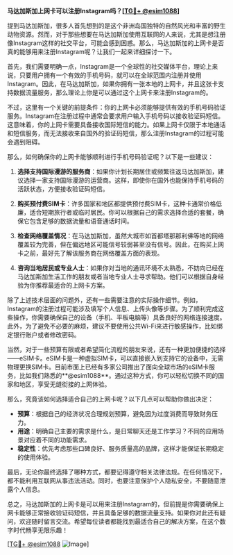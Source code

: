 **马达加斯加上网卡可以注册Instagram吗？[[TG💪+ @esim1088](https://t.me/s/esim1088)]**

提到马达加斯加，很多人首先想到的是这个非洲岛国独特的自然风光和丰富的野生动物资源。然而，对于那些想要在马达加斯加使用互联网的人来说，尤其是想注册像Instagram这样的社交平台，可能会感到困惑。那么，马达加斯加的上网卡是否真的能够用来注册Instagram呢？让我们一起来详细探讨一下。

首先，我们需要明确一点，Instagram是一个全球性的社交媒体平台，理论上来说，只要用户拥有一个有效的手机号码，就可以在全球范围内注册并使用Instagram。因此，在马达加斯加，如果你拥有一张本地的上网卡，并且这张卡支持数据流量服务，那么理论上你是可以通过这个上网卡来注册Instagram的。

不过，这里有一个关键的前提条件：你的上网卡必须能够提供有效的手机号码验证服务。Instagram在注册过程中通常会要求用户输入手机号码以接收验证码短信。这意味着，你的上网卡需要具备接收国际短信的能力。如果上网卡仅限于本地通话和短信服务，而无法接收来自国外的验证码短信，那么注册Instagram的过程可能会遇到阻碍。

那么，如何确保你的上网卡能够顺利进行手机号码验证呢？以下是一些建议：

1. **选择支持国际漫游的服务商**：如果你计划长期居住或频繁往返马达加斯加，建议选择一家支持国际漫游的运营商。这样，即使你在国外也能保持手机号码的活跃状态，方便接收验证码短信。

2. **购买预付费SIM卡**：许多国家和地区都提供预付费SIM卡，这种卡通常价格低廉，适合短期旅行者或临时居民。你可以根据自己的需求选择合适的套餐，确保它包含足够的数据流量和语音通话时间。

3. **检查网络覆盖情况**：在马达加斯加，虽然大城市如首都塔那那利佛等地的网络覆盖较为完善，但在偏远地区可能信号较弱甚至没有信号。因此，在购买上网卡之前，最好先了解该服务商在网络覆盖方面的表现。

4. **咨询当地居民或专业人士**：如果你对当地的通讯环境不太熟悉，不妨向已经在马达加斯加生活工作的朋友或者当地专业人士寻求帮助。他们可以根据自身经验为你推荐最适合的上网卡方案。

除了上述技术层面的问题外，还有一些需要注意的实际操作细节。例如，Instagram的注册过程可能涉及填写个人信息、上传头像等步骤。为了顺利完成这些操作，你需要确保自己的设备（手机、平板电脑等）具备良好的网络连接速度。此外，为了避免不必要的麻烦，建议不要使用公共Wi-Fi来进行敏感操作，比如绑定银行账户或者修改密码。

当然，对于一些预算有限或者希望简化流程的朋友来说，还有一种更加便捷的选择——eSIM卡。eSIM卡是一种虚拟SIM卡，可以直接嵌入到支持它的设备中，无需物理更换SIM卡。目前市面上已经有多家公司推出了面向全球市场的eSIM卡服务，比如我们熟悉的**@esim1088**。通过这种方式，你可以轻松切换不同的国家和地区，享受无缝衔接的上网体验。

那么，究竟该如何选择适合自己的上网卡呢？以下几点可以帮助你做出决定：

- **预算**：根据自己的经济状况合理规划预算，避免因为过度消费而导致财务压力。
- **用途**：明确自己主要的需求是什么，是日常聊天还是工作学习？不同的应用场景对应着不同的功能需求。
- **稳定性**：优先考虑那些口碑良好、服务质量高的品牌，这样才能保证长期稳定的使用体验。

最后，无论你最终选择了哪种方式，都要记得遵守相关法律法规。在任何情况下，都不能利用互联网从事违法活动。同时，也要注意保护个人隐私安全，不要随意泄露个人信息。

总之，马达加斯加的上网卡是可以用来注册Instagram的，但前提是你需要确保上网卡能够正常接收验证码短信，并且具备足够的数据流量支持。如果你对此还有疑问，欢迎随时留言交流。希望每位读者都能找到最适合自己的解决方案，在这个数字时代畅享无限乐趣！

[[TG💪+ @esim1088](https://t.me/s/esim1088) ![Image](https://i.postimg.cc/4NQfJmqS/Snipaste-2025-05-13-00-14-12.png)]